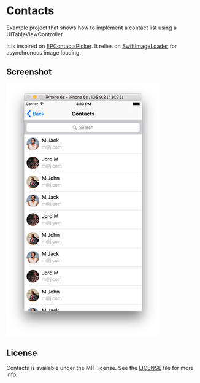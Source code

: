 Contacts
===========
Example project that shows how to implement a contact list using a UITableViewController

It is inspired on [EPContactsPicker](https://github.com/ipraba/EPContactsPicker).
It relies on [SwiftImageLoader](https://github.com/natelyman/SwiftImageLoader) for asynchronous image loading.


Screenshot
-------
![Alt Text](https://raw.githubusercontent.com/rdgonzalez85/Contacts/master/ScreenShot.png)

License
-------
Contacts is available under the MIT license. See the [LICENSE](https://github.com/rdgonzalez85/Contacts/blob/master/LICENSE) file for more info.
